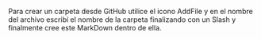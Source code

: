 Para crear un carpeta desde GitHub utilice el icono AddFile y en el nombre del archivo escribí el nombre de la carpeta finalizando con un Slash y finalmente cree este MarkDown dentro de ella.
